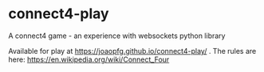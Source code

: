 # connect4-play
A connect4 game - an experience with websockets python library

Available for play at https://joaopfg.github.io/connect4-play/ . The rules are here: https://en.wikipedia.org/wiki/Connect_Four
